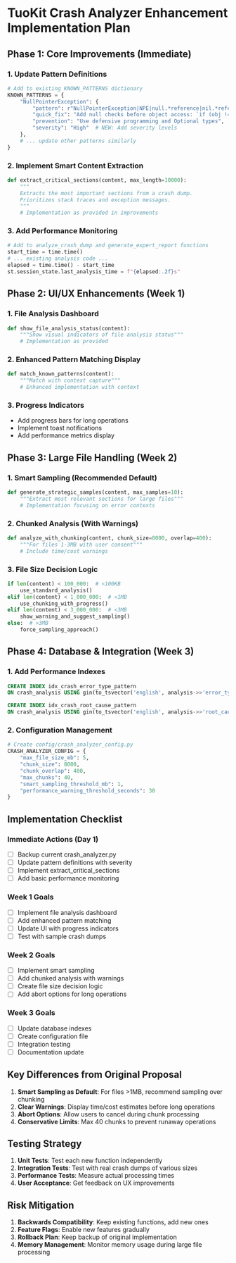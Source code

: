 # TuoKit Crash Analyzer Enhancement Implementation Plan

## Phase 1: Core Improvements (Immediate)

### 1. Update Pattern Definitions
```python
# Add to existing KNOWN_PATTERNS dictionary
KNOWN_PATTERNS = {
    "NullPointerException": {
        "pattern": r"NullPointerException|NPE|null.*reference|nil.*reference|accessing null object|nil object",
        "quick_fix": "Add null checks before object access: `if (obj != null)`",
        "prevention": "Use defensive programming and Optional types",
        "severity": "High"  # NEW: Add severity levels
    },
    # ... update other patterns similarly
}
```

### 2. Implement Smart Content Extraction
```python
def extract_critical_sections(content, max_length=10000):
    """
    Extracts the most important sections from a crash dump.
    Prioritizes stack traces and exception messages.
    """
    # Implementation as provided in improvements
```

### 3. Add Performance Monitoring
```python
# Add to analyze_crash_dump and generate_expert_report functions
start_time = time.time()
# ... existing analysis code ...
elapsed = time.time() - start_time
st.session_state.last_analysis_time = f"{elapsed:.2f}s"
```

## Phase 2: UI/UX Enhancements (Week 1)

### 1. File Analysis Dashboard
```python
def show_file_analysis_status(content):
    """Show visual indicators of file analysis status"""
    # Implementation as provided
```

### 2. Enhanced Pattern Matching Display
```python
def match_known_patterns(content):
    """Match with context capture"""
    # Enhanced implementation with context
```

### 3. Progress Indicators
- Add progress bars for long operations
- Implement toast notifications
- Add performance metrics display

## Phase 3: Large File Handling (Week 2)

### 1. Smart Sampling (Recommended Default)
```python
def generate_strategic_samples(content, max_samples=10):
    """Extract most relevant sections for large files"""
    # Implementation focusing on error contexts
```

### 2. Chunked Analysis (With Warnings)
```python
def analyze_with_chunking(content, chunk_size=8000, overlap=400):
    """For files 1-3MB with user consent"""
    # Include time/cost warnings
```

### 3. File Size Decision Logic
```python
if len(content) < 100_000:  # <100KB
    use_standard_analysis()
elif len(content) < 1_000_000:  # <1MB
    use_chunking_with_progress()
elif len(content) < 3_000_000:  # <3MB
    show_warning_and_suggest_sampling()
else:  # >3MB
    force_sampling_approach()
```

## Phase 4: Database & Integration (Week 3)

### 1. Add Performance Indexes
```sql
CREATE INDEX idx_crash_error_type_pattern 
ON crash_analysis USING gin(to_tsvector('english', analysis->>'error_type'));

CREATE INDEX idx_crash_root_cause_pattern
ON crash_analysis USING gin(to_tsvector('english', analysis->>'root_cause'));
```

### 2. Configuration Management
```python
# Create config/crash_analyzer_config.py
CRASH_ANALYZER_CONFIG = {
    "max_file_size_mb": 5,
    "chunk_size": 8000,
    "chunk_overlap": 400,
    "max_chunks": 40,
    "smart_sampling_threshold_mb": 1,
    "performance_warning_threshold_seconds": 30
}
```

## Implementation Checklist

### Immediate Actions (Day 1)
- [ ] Backup current crash_analyzer.py
- [ ] Update pattern definitions with severity
- [ ] Implement extract_critical_sections
- [ ] Add basic performance monitoring

### Week 1 Goals
- [ ] Implement file analysis dashboard
- [ ] Add enhanced pattern matching
- [ ] Update UI with progress indicators
- [ ] Test with sample crash dumps

### Week 2 Goals
- [ ] Implement smart sampling
- [ ] Add chunked analysis with warnings
- [ ] Create file size decision logic
- [ ] Add abort options for long operations

### Week 3 Goals
- [ ] Update database indexes
- [ ] Create configuration file
- [ ] Integration testing
- [ ] Documentation update

## Key Differences from Original Proposal

1. **Smart Sampling as Default**: For files >1MB, recommend sampling over chunking
2. **Clear Warnings**: Display time/cost estimates before long operations
3. **Abort Options**: Allow users to cancel during chunk processing
4. **Conservative Limits**: Max 40 chunks to prevent runaway operations

## Testing Strategy

1. **Unit Tests**: Test each new function independently
2. **Integration Tests**: Test with real crash dumps of various sizes
3. **Performance Tests**: Measure actual processing times
4. **User Acceptance**: Get feedback on UX improvements

## Risk Mitigation

1. **Backwards Compatibility**: Keep existing functions, add new ones
2. **Feature Flags**: Enable new features gradually
3. **Rollback Plan**: Keep backup of original implementation
4. **Memory Management**: Monitor memory usage during large file processing
